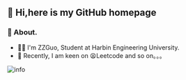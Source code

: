 
## 👋 Hi,here is my GitHub homepage        
### 🧐 About. 
 - 👨‍🎓 I'm ZZGuo, Student at Harbin Engineering University.  
 - 📆 Recently, I am keen on 😫Leetcode and so on。。。
<!-- 
### 💻 Working on. 
 -  -->

<!-- <img align="right" alt="GIF" src="https://raw.githubusercontent.com/JoeyBling/JoeyBling/master/pic/pusheencode.gif" /> -->

![info](https://github-readme-stats.vercel.app/api?username=Super-ZZGuo&show_icons=true&count_private=true&hide=prs&theme=default_repocard)




